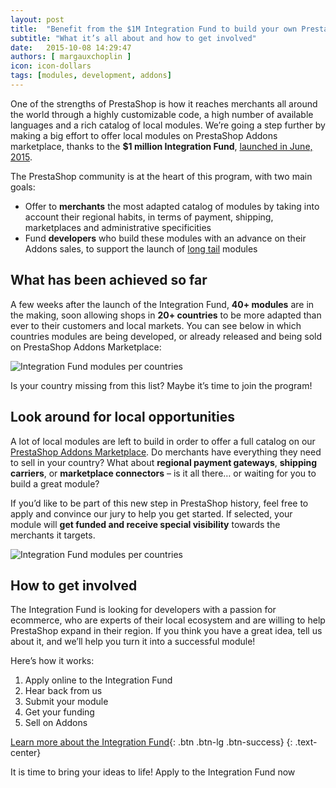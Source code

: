 ```yaml
---
layout: post
title:  "Benefit from the $1M Integration Fund to build your own PrestaShop modules"
subtitle: "What it’s all about and how to get involved"
date:   2015-10-08 14:29:47
authors: [ margauxchoplin ]
icon: icon-dollars
tags: [modules, development, addons]
---
```



One of the strengths of PrestaShop is how it reaches merchants all around the world through a highly customizable code, a high number of available languages and a rich catalog of local modules. We’re going a step further by making a big effort to offer local modules on PrestaShop Addons marketplace, thanks to the **$1 million Integration Fund**, [launched in June, 2015](https://www.prestashop.com/blog/en/prestashop-launches-1000000-integration-fund-community/).

The PrestaShop community is at the heart of this program, with two main goals:

* Offer to **merchants** the most adapted catalog of modules by taking into account their regional habits, in terms of payment, shipping, marketplaces and administrative specificities
* Fund **developers** who build these modules with an advance on their Addons sales, to support the launch of [long tail](https://en.wikipedia.org/wiki/Long_tail) modules



## What has been achieved so far

A few weeks after the launch of the Integration Fund, **40+ modules** are in the making, soon allowing shops in **20+ countries** to be more adapted than ever to their customers and local markets.
You can see below in which countries modules are being developed, or already released and being sold on PrestaShop Addons Marketplace:

![Integration Fund modules per countries](/assets/images/2015/10/Build_Integration_Fund.png)

Is your country missing from this list? Maybe it’s time to join the program!

## Look around for local opportunities

A lot of local modules are left to build in order to offer a full catalog on our [PrestaShop Addons Marketplace](http://addons.prestashop.com/en/). Do merchants have everything they need to sell in your country? What about **regional payment gateways**, **shipping carriers**, or **marketplace connectors** – is it all there… or waiting for you to build a great module?

If you’d like to be part of this new step in PrestaShop history, feel free to apply and convince our jury to help you get started. If selected, your module will **get funded and receive special visibility** towards the merchants it targets.

![Integration Fund modules per countries](/assets/images/2015/10/Build_Integration_Fund_local_modules.png)


## How to get involved

The Integration Fund is looking for developers with a passion for ecommerce, who are experts of their local ecosystem and are willing to help PrestaShop expand in their region. If you think you have a great idea, tell us about it, and we’ll help you turn it into a successful module!

Here’s how it works:

1.  Apply online to the Integration Fund
2.  Hear back from us
3.  Submit your module
4.  Get your funding
5.  Sell on Addons


[Learn more about the Integration Fund](https://addons.prestashop.com/en/integration-fund){: .btn .btn-lg .btn-success}
{: .text-center}

It is time to bring your ideas to life! Apply to the Integration Fund now <i class="icon-girl-big-smile"></i>
